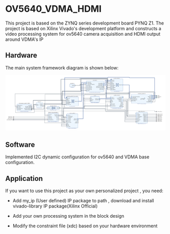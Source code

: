 # OV5640_VDMA_HDMI

This project is based on the ZYNQ series development board PYNQ Z1. The project is based on Xilinx Vivado's development platform and constructs a video processing system for ov5640 camera acquisition and HDMI output around VDMA's IP

## Hardware 

The main system framework diagram is shown below:

![Alt text](ARCH.png)

## Software

Implemented I2C dynamic configuration  for ov5640 and VDMA base configuration.

## Application 
If you want to use this project as your own personalized project , you need:

+ Add my_ip (User defined) IP package to path , download and install vivado-library IP package(Xilinx Official)

+ Add your own processing system in the block design

+ Modify the constraint file (xdc) based on your hardware environment
